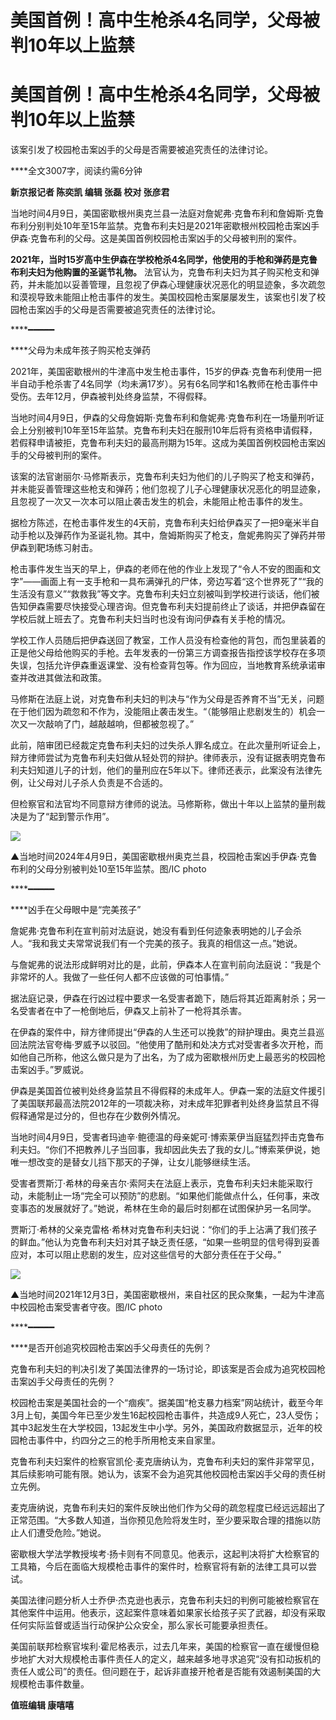 # 美国首例！高中生枪杀4名同学，父母被判10年以上监禁

# 美国首例！高中生枪杀4名同学，父母被判10年以上监禁

该案引发了校园枪击案凶手的父母是否需要被追究责任的法律讨论。

****全文3007字，阅读约需6分钟

**新京报记者 陈奕凯 编辑 张磊 校对 张彦君**

当地时间4月9日，美国密歇根州奥克兰县一法庭对詹妮弗·克鲁布利和詹姆斯·克鲁布利分别判处10年至15年监禁。克鲁布利夫妇是2021年密歇根州校园枪击案凶手伊森·克鲁布利的父母。这是美国首例校园枪击案凶手的父母被判刑的案件。

**2021年，当时15岁高中生伊森在学校枪杀4名同学，他使用的手枪和弹药是克鲁布利夫妇为他购置的圣诞节礼物。**
法官认为，克鲁布利夫妇为其子购买枪支和弹药，并未能加以妥善管理，且忽视了伊森心理健康状况恶化的明显迹象，多次疏忽和漠视导致未能阻止枪击事件的发生。美国校园枪击案屡屡发生，该案也引发了校园枪击案凶手的父母是否需要被追究责任的法律讨论。

****━━━━━

****父母为未成年孩子购买枪支弹药

2021年，美国密歇根州的牛津高中发生枪击事件，15岁的伊森·克鲁布利使用一把半自动手枪杀害了4名同学（均未满17岁）。另有6名同学和1名教师在枪击事件中受伤。去年12月，伊森被判处终身监禁，不得假释。

当地时间4月9日，伊森的父母詹姆斯·克鲁布利和詹妮弗·克鲁布利在一场量刑听证会上分别被判10年至15年监禁。克鲁布利夫妇在服刑10年后将有资格申请假释，若假释申请被拒，克鲁布利夫妇的最高刑期为15年。这成为美国首例校园枪击案凶手的父母被判刑的案件。

该案的法官谢丽尔·马修斯表示，克鲁布利夫妇为他们的儿子购买了枪支和弹药，并未能妥善管理这些枪支和弹药；他们忽视了儿子心理健康状况恶化的明显迹象，且忽视了一次又一次本可以阻止袭击发生的机会，未能阻止枪击事件的发生。

据检方陈述，在枪击事件发生的4天前，克鲁布利夫妇给伊森买了一把9毫米半自动手枪以及弹药作为圣诞礼物。其中，詹姆斯购买了枪支，詹妮弗购买了弹药并带伊森到靶场练习射击。

枪击事件发生当天的早上，伊森的老师在他的作业上发现了“令人不安的图画和文字”——画面上有一支手枪和一具布满弹孔的尸体，旁边写着“这个世界死了”“我的生活没有意义”“救救我”等文字。克鲁布利夫妇立刻被叫到学校进行谈话，他们被告知伊森需要尽快接受心理咨询。但克鲁布利夫妇提前终止了谈话，并把伊森留在学校后就上班去了。克鲁布利夫妇当时也没有询问伊森有关手枪的情况。

学校工作人员随后把伊森送回了教室，工作人员没有检查他的背包，而包里装着的正是他父母给他购买的手枪。去年发表的一份第三方调查报告指控该学校存在多项失误，包括允许伊森重返课堂、没有检查背包等。作为回应，当地教育系统承诺审查并改进其做法和政策。

马修斯在法庭上说，对克鲁布利夫妇的判决与“作为父母是否养育不当”无关，问题在于他们因为疏忽和不作为，没能阻止袭击发生。“（能够阻止悲剧发生的）机会一次又一次敲响了门，越敲越响，但都被忽视了。”

此前，陪审团已经裁定克鲁布利夫妇的过失杀人罪名成立。在此次量刑听证会上，辩方律师尝试为克鲁布利夫妇做从轻处罚的辩护。律师表示，没有证据表明克鲁布利夫妇知道儿子的计划，他们的量刑应在5年以下。律师还表示，此案没有法律先例，让父母对儿子杀人负责是不合适的。

但检察官和法官均不同意辩方律师的说法。马修斯称，做出十年以上监禁的量刑裁决是为了“起到警示作用”。

![](https://inews.gtimg.com/om_bt/OSk1ORyhDcnaxWcuq6CZ9omMlhNuHc3rTr3Xfkhs7Oj5sAA/1000)

▲当地时间2024年4月9日，美国密歇根州奥克兰县，校园枪击案凶手伊森·克鲁布利的父母分别被判处10至15年监禁。图/IC photo

****━━━━━

****凶手在父母眼中是“完美孩子”

詹妮弗·克鲁布利在宣判前对法庭说，她没有看到任何迹象表明她的儿子会杀人。“我和我丈夫常常说我们有一个完美的孩子。我真的相信这一点。”她说。

与詹妮弗的说法形成鲜明对比的是，此前，伊森本人在宣判前向法庭说：“我是个非常坏的人。我做了一些任何人都不应该做的可怕事情。”

据法庭记录，伊森在行凶过程中要求一名受害者跪下，随后将其近距离射杀；另一名受害者在中了一枪倒地后，伊森又上前补了一枪将其杀害。

在伊森的案件中，辩方律师提出“伊森的人生还可以挽救”的辩护理由。奥克兰县巡回法院法官夸梅·罗威予以驳回。“他使用了酷刑和处决方式对受害者多次开枪，而如他自己所称，他这么做只是为了出名，为了成为密歇根州历史上最恶劣的校园枪击案凶手。”罗威说。

伊森是美国首位被判处终身监禁且不得假释的未成年人。伊森一案的法庭文件援引了美国联邦最高法院2012年的一项裁决称，对未成年犯罪者判处终身监禁且不得假释通常是过分的，但也存在少数例外情况。

当地时间4月9日，受害者玛迪辛·鲍德温的母亲妮可·博索莱伊当庭猛烈抨击克鲁布利夫妇。“你们不把教养儿子当回事，我却因此失去了我的女儿。”博索莱伊说，她唯一想改变的是替女儿挡下那天的子弹，让女儿能够继续生活。

受害者贾斯汀·希林的母亲吉尔·索阿夫在法庭上表示，克鲁布利夫妇未能采取行动，未能制止一场“完全可以预防”的悲剧。“如果他们能做点什么，任何事，来改变事态的发展就好了。”她说，希林在生命的最后时刻都在试图保护另一名同学。

贾斯汀·希林的父亲克雷格·希林对克鲁布利夫妇说：“你们的手上沾满了我们孩子的鲜血。”他认为克鲁布利夫妇对其子缺乏责任感，“如果一些明显的信号得到妥善应对，本可以阻止悲剧的发生，应对这些信号的大部分责任在于父母。”

![](https://inews.gtimg.com/om_bt/OHrw8AMLXqMC31JpOzwSm8-6V6re7GTQyS_lQcJFPn80EAA/1000)

▲当地时间2021年12月3日，美国密歇根州，来自社区的民众聚集，一起为牛津高中校园枪击案受害者守夜。图/IC photo

****━━━━━

****是否开创追究校园枪击案凶手父母责任的先例？

克鲁布利夫妇的判决引发了美国法律界的一场讨论，即该案是否会成为追究校园枪击案凶手父母责任的先例？

校园枪击案是美国社会的一个“痼疾”。据美国“枪支暴力档案”网站统计，截至今年3月上旬，美国今年已至少发生16起校园枪击事件，共造成9人死亡，23人受伤；其中3起发生在大学校园，13起发生中小学。另外，美国政府数据显示，近年的校园枪击事件中，约四分之三的枪手所用枪支来自家里。

克鲁布利夫妇案件的检察官凯伦·麦克唐纳认为，克鲁布利夫妇的案件非常罕见，其后续影响可能有限。她认为，该案不会为追究其他校园枪击案凶手父母的责任树立先例。

麦克唐纳说，克鲁布利夫妇的案件反映出他们作为父母的疏忽程度已经远远超出了正常范围。“大多数人知道，当你预见危险将发生时，至少要采取合理的措施以防止人们遭受危险。”她说。

密歇根大学法学教授埃考·扬卡则有不同意见。他表示，这起判决将扩大检察官的工具箱，今后在面临大规模枪击事件的案件时，检察官将有新的法律工具可以尝试。

美国法律问题分析人士乔伊·杰克逊也表示，克鲁布利夫妇的判例可能被检察官在其他案件中运用。他表示，这起案件意味着如果家长给孩子买了武器，却没有采取任何实际监督或适当行动保护公众安全，那么家长可能要承担责任。

美国前联邦检察官埃利·霍尼格表示，过去几年来，美国的检察官一直在缓慢但稳步地扩大对大规模枪击事件责任人的定义，越来越多地寻求追究“没有扣动扳机的责任人或公司”的责任。但问题在于，起诉非直接开枪者是否能有效遏制美国的大规模枪击事件数量。

**值班编辑 康嘻嘻**

